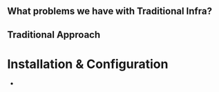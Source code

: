 ## What problems we have with Traditional Infra?
## Traditional Approach

# Installation & Configuration
-